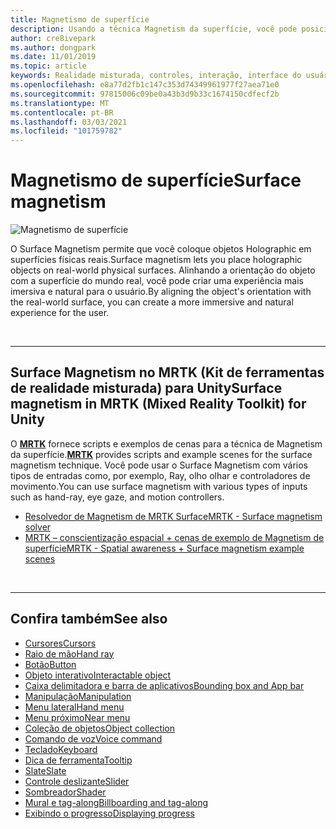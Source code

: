 ```yaml
---
title: Magnetismo de superfície
description: Usando a técnica Magnetism da superfície, você pode posicionar um objeto Holographic em uma superfície física do mundo real.
author: cre8ivepark
ms.author: dongpark
ms.date: 11/01/2019
ms.topic: article
keywords: Realidade misturada, controles, interação, interface do usuário, UX, headset de realidade misturada, headset de realidade mista do Windows, headset da realidade virtual, HoloLens, MRTK, kit de ferramentas de realidade misturada, Magnetism da superfície
ms.openlocfilehash: e8a77d2fb1c147c353d74349961977f27aea71e0
ms.sourcegitcommit: 97815006c09be0a43b3d9b33c1674150cdfecf2b
ms.translationtype: MT
ms.contentlocale: pt-BR
ms.lasthandoff: 03/03/2021
ms.locfileid: "101759782"
---
```

# <a name="surface-magnetism"></a><span data-ttu-id="3b40f-104">Magnetismo de superfície</span><span class="sxs-lookup"><span data-stu-id="3b40f-104">Surface magnetism</span></span>

![Magnetismo de superfície](images/MRTK_SurfaceMagnetism.gif)

<span data-ttu-id="3b40f-106">O Surface Magnetism permite que você coloque objetos Holographic em superfícies físicas reais.</span><span class="sxs-lookup"><span data-stu-id="3b40f-106">Surface magnetism lets you place holographic objects on real-world physical surfaces.</span></span> <span data-ttu-id="3b40f-107">Alinhando a orientação do objeto com a superfície do mundo real, você pode criar uma experiência mais imersiva e natural para o usuário.</span><span class="sxs-lookup"><span data-stu-id="3b40f-107">By aligning the object's orientation with the real-world surface, you can create a more immersive and natural experience for the user.</span></span>

<br>

---

## <a name="surface-magnetism-in-mrtk-mixed-reality-toolkit-for-unity"></a><span data-ttu-id="3b40f-108">Surface Magnetism no MRTK (Kit de ferramentas de realidade misturada) para Unity</span><span class="sxs-lookup"><span data-stu-id="3b40f-108">Surface magnetism in MRTK (Mixed Reality Toolkit) for Unity</span></span>

<span data-ttu-id="3b40f-109">O **[MRTK](https://github.com/Microsoft/MixedRealityToolkit-Unity)** fornece scripts e exemplos de cenas para a técnica de Magnetism da superfície.</span><span class="sxs-lookup"><span data-stu-id="3b40f-109">**[MRTK](https://github.com/Microsoft/MixedRealityToolkit-Unity)** provides scripts and example scenes for the surface magnetism technique.</span></span> <span data-ttu-id="3b40f-110">Você pode usar o Surface Magnetism com vários tipos de entradas como, por exemplo, Ray, olho olhar e controladores de movimento.</span><span class="sxs-lookup"><span data-stu-id="3b40f-110">You can use surface magnetism with various types of inputs such as hand-ray, eye gaze, and motion controllers.</span></span>

* [<span data-ttu-id="3b40f-111">Resolvedor de Magnetism de MRTK Surface</span><span class="sxs-lookup"><span data-stu-id="3b40f-111">MRTK - Surface magnetism solver</span></span>](https://docs.microsoft.com/windows/mixed-reality/mrtk-docs/features/ux-building-blocks/solvers/solver.md#surfacemagnetism)
* [<span data-ttu-id="3b40f-112">MRTK – conscientização espacial + cenas de exemplo de Magnetism de superfície</span><span class="sxs-lookup"><span data-stu-id="3b40f-112">MRTK - Spatial awareness + Surface magnetism example scenes</span></span>](https://github.com/microsoft/MixedRealityToolkit-Unity/blob/mrtk_development/Assets/MRTK/Examples/Demos/Solvers/Scenes/SurfaceMagnetismSpatialAwarenessExample.unity)

<br>

---

## <a name="see-also"></a><span data-ttu-id="3b40f-113">Confira também</span><span class="sxs-lookup"><span data-stu-id="3b40f-113">See also</span></span>

* [<span data-ttu-id="3b40f-114">Cursores</span><span class="sxs-lookup"><span data-stu-id="3b40f-114">Cursors</span></span>](cursors.md)
* [<span data-ttu-id="3b40f-115">Raio de mão</span><span class="sxs-lookup"><span data-stu-id="3b40f-115">Hand ray</span></span>](point-and-commit.md)
* [<span data-ttu-id="3b40f-116">Botão</span><span class="sxs-lookup"><span data-stu-id="3b40f-116">Button</span></span>](button.md)
* [<span data-ttu-id="3b40f-117">Objeto interativo</span><span class="sxs-lookup"><span data-stu-id="3b40f-117">Interactable object</span></span>](interactable-object.md)
* [<span data-ttu-id="3b40f-118">Caixa delimitadora e barra de aplicativos</span><span class="sxs-lookup"><span data-stu-id="3b40f-118">Bounding box and App bar</span></span>](app-bar-and-bounding-box.md)
* [<span data-ttu-id="3b40f-119">Manipulação</span><span class="sxs-lookup"><span data-stu-id="3b40f-119">Manipulation</span></span>](direct-manipulation.md)
* [<span data-ttu-id="3b40f-120">Menu lateral</span><span class="sxs-lookup"><span data-stu-id="3b40f-120">Hand menu</span></span>](hand-menu.md)
* [<span data-ttu-id="3b40f-121">Menu próximo</span><span class="sxs-lookup"><span data-stu-id="3b40f-121">Near menu</span></span>](near-menu.md)
* [<span data-ttu-id="3b40f-122">Coleção de objetos</span><span class="sxs-lookup"><span data-stu-id="3b40f-122">Object collection</span></span>](object-collection.md)
* [<span data-ttu-id="3b40f-123">Comando de voz</span><span class="sxs-lookup"><span data-stu-id="3b40f-123">Voice command</span></span>](voice-input.md)
* [<span data-ttu-id="3b40f-124">Teclado</span><span class="sxs-lookup"><span data-stu-id="3b40f-124">Keyboard</span></span>](keyboard.md)
* [<span data-ttu-id="3b40f-125">Dica de ferramenta</span><span class="sxs-lookup"><span data-stu-id="3b40f-125">Tooltip</span></span>](tooltip.md)
* [<span data-ttu-id="3b40f-126">Slate</span><span class="sxs-lookup"><span data-stu-id="3b40f-126">Slate</span></span>](slate.md)
* [<span data-ttu-id="3b40f-127">Controle deslizante</span><span class="sxs-lookup"><span data-stu-id="3b40f-127">Slider</span></span>](slider.md)
* [<span data-ttu-id="3b40f-128">Sombreador</span><span class="sxs-lookup"><span data-stu-id="3b40f-128">Shader</span></span>](shader.md)
* [<span data-ttu-id="3b40f-129">Mural e tag-along</span><span class="sxs-lookup"><span data-stu-id="3b40f-129">Billboarding and tag-along</span></span>](billboarding-and-tag-along.md)
* [<span data-ttu-id="3b40f-130">Exibindo o progresso</span><span class="sxs-lookup"><span data-stu-id="3b40f-130">Displaying progress</span></span>](progress.md)

